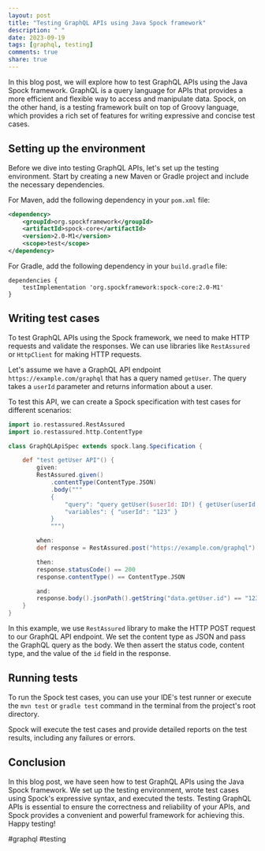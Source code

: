 ```yaml
---
layout: post
title: "Testing GraphQL APIs using Java Spock framework"
description: " "
date: 2023-09-19
tags: [graphql, testing]
comments: true
share: true
---
```


In this blog post, we will explore how to test GraphQL APIs using the Java Spock framework. GraphQL is a query language for APIs that provides a more efficient and flexible way to access and manipulate data. Spock, on the other hand, is a testing framework built on top of Groovy language, which provides a rich set of features for writing expressive and concise test cases.

## Setting up the environment

Before we dive into testing GraphQL APIs, let's set up the testing environment. Start by creating a new Maven or Gradle project and include the necessary dependencies.

For Maven, add the following dependency in your `pom.xml` file:

```xml
<dependency>
    <groupId>org.spockframework</groupId>
    <artifactId>spock-core</artifactId>
    <version>2.0-M1</version>
    <scope>test</scope>
</dependency>
```

For Gradle, add the following dependency in your `build.gradle` file:

```
dependencies {
    testImplementation 'org.spockframework:spock-core:2.0-M1'
}
```

## Writing test cases

To test GraphQL APIs using the Spock framework, we need to make HTTP requests and validate the responses. We can use libraries like `RestAssured` or `HttpClient` for making HTTP requests.

Let's assume we have a GraphQL API endpoint `https://example.com/graphql` that has a query named `getUser`. The query takes a `userId` parameter and returns information about a user.

To test this API, we can create a Spock specification with test cases for different scenarios:

```groovy
import io.restassured.RestAssured
import io.restassured.http.ContentType

class GraphQLApiSpec extends spock.lang.Specification {

    def "test getUser API"() {
        given:
        RestAssured.given()
            .contentType(ContentType.JSON)
            .body("""
            {
                "query": "query getUser($userId: ID!) { getUser(userId: $userId) { id name email } }",
                "variables": { "userId": "123" }
            }
            """)

        when:
        def response = RestAssured.post("https://example.com/graphql")

        then:
        response.statusCode() == 200
        response.contentType() == ContentType.JSON

        and:
        response.body().jsonPath().getString("data.getUser.id") == "123"
    }
}
```

In this example, we use `RestAssured` library to make the HTTP POST request to our GraphQL API endpoint. We set the content type as JSON and pass the GraphQL query as the body. We then assert the status code, content type, and the value of the `id` field in the response.

## Running tests

To run the Spock test cases, you can use your IDE's test runner or execute the `mvn test` or `gradle test` command in the terminal from the project's root directory.

Spock will execute the test cases and provide detailed reports on the test results, including any failures or errors.

## Conclusion

In this blog post, we have seen how to test GraphQL APIs using the Java Spock framework. We set up the testing environment, wrote test cases using Spock's expressive syntax, and executed the tests. Testing GraphQL APIs is essential to ensure the correctness and reliability of your APIs, and Spock provides a convenient and powerful framework for achieving this. Happy testing!

#graphql #testing